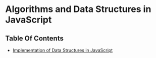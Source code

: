 # Algorithms and Data Structures in JavaScript

## Table Of Contents
- [Implementation of Data Structures in JavaScript](https://adarsh-gupta.medium.com/implementation-of-data-structures-in-javascript-bf8916532329)